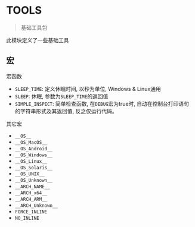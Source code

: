 # TOOLS

> 基础工具包

此模块定义了一些基础工具

## 宏

宏函数

- `SLEEP_TIME`: 定义休眠时间, 以秒为单位, Windows & Linux通用
- `SLEEP`: 休眠, 参数为`SLEEP_TIME`的返回值
- `SIMPLE_INSPECT`: 简单检查函数, 在`DEBUG`宏为true时, 自动在控制台打印语句的字符串形式及其返回值, 反之仅运行代码。

其它宏

- `__OS__`
- `__OS_MacOS__`
- `__OS_Android__`
- `__OS_Windows__`
- `__OS_Linux__`
- `__OS_Solaris__`
- `__OS_UNIX__`
- `__OS_Unknown__`
- `__ARCH_NAME__`
- `__ARCH_x64__`
- `__ARCH_ARM__`
- `__ARCH_Unknown__`
- `FORCE_INLINE`
- `NO_INLINE`

